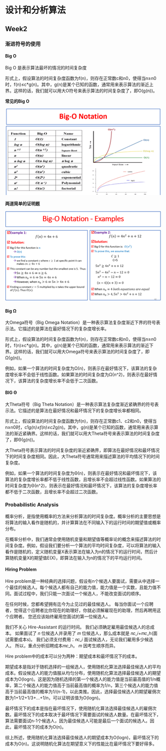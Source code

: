 # 设计和分析算法

## Week2

### 渐进符号的使用

#### Big O

Big O 是表示算法最坏的情况的时间复杂度

形式上，假设算法的时间复杂度函数为f(n)，则存在正常数c和n0，使得当n≥n0时，f(n)≤c*g(n)。其中，g(n)是某个已知的函数，通常用来表示算法的渐近上界。这样的话，我们就可以用大O符号来表示算法的时间复杂度了，即O(g(n))。

**常见的Big O** 

![image-20230405115025531](./设计和分析算法.assets/image-20230405115025531.png)

**两道简单的证明题**

![image-20230405115309250](./设计和分析算法.assets/image-20230405115309250.png)

#### Big Ω

大Omega符号（Big Omega Notation）是一种表示算法复杂度渐近下界的符号表示法。它描述的是算法在最好情况下的复杂度增长率。

形式上，假设算法的时间复杂度函数为f(n)，则存在正常数c和n0，使得当n≥n0时，f(n)≥c*g(n)。其中，g(n)是某个已知的函数，通常用来表示算法的渐近下界。这样的话，我们就可以用大Omega符号来表示算法的时间复杂度了，即Ω(g(n))。

例如，如果一个算法的时间复杂度为Ω(n)，则表示在最好情况下，该算法的复杂度增长率不会低于线性函数。如果算法的时间复杂度为Ω(n^2)，则表示在最好情况下，该算法的复杂度增长率不会低于二次函数。

#### BIG Θ

大Theta符号（Big Theta Notation）是一种表示算法复杂度渐近紧确界的符号表示法。它描述的是算法在最好情况和最坏情况下的复杂度增长率都相同。

形式上，假设算法的时间复杂度函数为f(n)，则存在正常数c1、c2和n0，使得当n≥n0时，c1*g(n)≤f(n)≤c2*g(n)。其中，g(n)是某个已知的函数，通常用来表示算法的渐近紧确界。这样的话，我们就可以用大Theta符号来表示算法的时间复杂度了，即Θ(g(n))。

大Theta符号表示算法的时间复杂度的渐近紧确界，即算法在最好情况和最坏情况下的时间复杂度相同。因此，大Theta符号通常用来描述算法的平均情况下的时间复杂度。

例如，如果一个算法的时间复杂度为Θ(n)，则表示在最好情况和最坏情况下，该算法的复杂度增长率都不低于线性函数，且增长率不会超过线性函数。如果算法的时间复杂度为Θ(n^2)，则表示在最好情况和最坏情况下，该算法的复杂度增长率都不低于二次函数，且增长率不会超过二次函数。

### Probabilistic Analysis

概率分析，是指使用概率的方法来分析算法的时间复杂度。概率分析的主要思想是将算法的输入看作是随机的，并计算算法在不同输入下的运行时间的期望值或概率分布。

在概率分析中，我们通常会使用随机变量和期望值等概率论的概念来描述算法的时间复杂度。例如，假设我们要分析一个算法的平均时间复杂度，可以将算法的输入看作是随机的，定义随机变量X表示算法在输入为n的情况下的运行时间，然后计算随机变量X的期望值E(X)，即算法在输入为n的情况下的平均运行时间。

#### Hiring Problem

Hire problem是一种经典的选择问题，假设有n个候选人要面试，需要从中选择一个最佳的候选人。每个候选人都有自己的能力值，能力值是一个实数，且能力值不同。面试过程中，我们只能一次面试一个候选人，不能改变面试的顺序。

在任何时候，您都希望拥有迄今为止见过的最佳候选人。
每当你面试一个应聘者，觉得这个应聘者比你现在的助理好，你就必须解雇现在的助理，然后再聘用这个应聘者。
您还应该始终雇用您面试的第一位候选人。

我们不关心 Hire-Assistant 的运行时间。
我们必须确定雇用最佳候选人的总成本。
如果面试了 𝑛 位候选人并录用了 𝑚 位候选人，那么成本就是 𝑛𝑐_𝑖+𝑚𝑐_ℎ(面试需要成本s)。
我们必须支付费用：𝑛𝑐_𝑖 面试候选人，无论我们雇用多少候选人。
所以，重点分析招聘成本𝑚𝑐_ℎ。
𝑚 因考生顺序而异。



Hire problem中的成本可以分为两种：期望成本和最坏情况下的成本。

期望成本是指对于随机选择的一组候选人，使用随机化算法选择最佳候选人的平均成本。假设候选人的能力值服从均匀分布，使用随机化算法选择最佳候选人的期望成本为O(logn)。这是因为随机选择的第一个候选人的能力值是当前最高值的1/n概率，第二个候选人的能力值高于当前最高值的概率为1/n，第三个候选人的能力值高于当前最高值的概率为1/(n-1)，以此类推。因此，选择最佳候选人的期望雇佣次数为1+1/2+1/3+...+1/n，可以证明该值为O(logn)。

最坏情况下的成本是指在最坏情况下，使用随机化算法选择最佳候选人的雇佣次数。最坏情况下的成本取决于最坏情况下需要面试的候选人数量。在最坏情况下，算法需要面试n-1个候选人，因为最佳候选人可能是最后一个面试的候选人。因此，最坏情况下的成本为O(n)。

综上所述，使用随机化算法选择最佳候选人的期望成本为O(logn)，最坏情况下的成本为O(n)。这说明随机化算法在期望意义下的性能比在最坏情况下要好得多。
